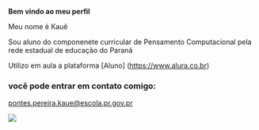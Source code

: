 **Bem vindo ao meu perfil**

Meu nome é Kauê

Sou aluno do componenete curricular de Pensamento Computacional pela rede estadual de educação do Paraná

Utilizo em aula a plataforma [Aluno] (https://www.alura.co.br)

### você pode entrar em contato comigo:

pontes.pereira.kaue@escola.pr.gov.pr

![](https://media.tenor.com/VF9zWXvZ1isAAAAi/bolsonaro2022-jair-bolsonaro.gif)
